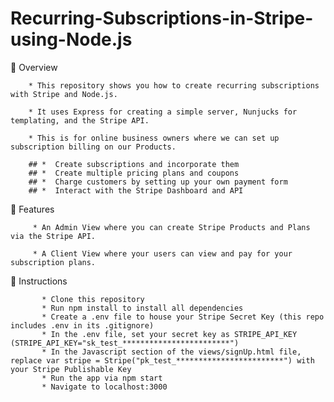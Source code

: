 # Recurring-Subscriptions-in-Stripe-using-Node.js

🌟 Overview

        * This repository shows you how to create recurring subscriptions with Stripe and Node.js.

        * It uses Express for creating a simple server, Nunjucks for templating, and the Stripe API.

        * This is for online business owners where we can set up subscription billing on our Products.

        ## *  Create subscriptions and incorporate them 
        ## *  Create multiple pricing plans and coupons
        ## *  Charge customers by setting up your own payment form
        ## *  Interact with the Stripe Dashboard and API


🌟 Features

         * An Admin View where you can create Stripe Products and Plans via the Stripe API.

         * A Client View where your users can view and pay for your subscription plans.

🌟 Instructions
 
           * Clone this repository
           * Run npm install to install all dependencies
           * Create a .env file to house your Stripe Secret Key (this repo includes .env in its .gitignore)
           * In the .env file, set your secret key as STRIPE_API_KEY (STRIPE_API_KEY="sk_test_************************")
           * In the Javascript section of the views/signUp.html file, replace var stripe = Stripe("pk_test_************************") with your Stripe Publishable Key
           * Run the app via npm start
           * Navigate to localhost:3000
